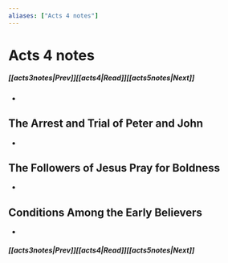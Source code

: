 ```yaml
---
aliases: ["Acts 4 notes"]
---
```

# Acts 4 notes
##### <span class=arrow-left></span>[[acts3notes|Prev]]<span class=navigation-separator></span>[[acts4|Read]]<span class=navigation-separator></span>[[acts5notes|Next]]<span class=arrow-right></span>
- 
## The Arrest and Trial of Peter and John
- 
## The Followers of Jesus Pray for Boldness
- 
## Conditions Among the Early Believers
- 
##### <span class=arrow-left></span>[[acts3notes|Prev]]<span class=navigation-separator></span>[[acts4|Read]]<span class=navigation-separator></span>[[acts5notes|Next]]<span class=arrow-right></span>